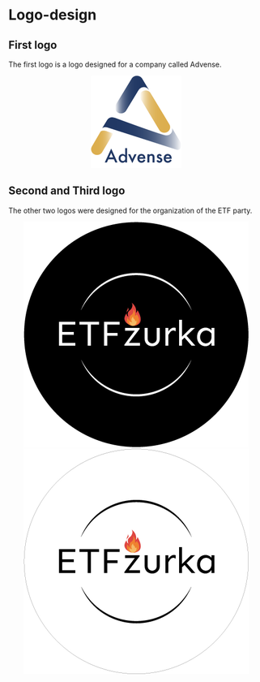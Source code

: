 # Logo-design

## First logo
The first logo is a logo designed for a company called Advense.

<p align="center">
  <img src="./AdvenseLogo/formats/PNG/firstPNG.png">
</p>

## Second and Third logo
The other two logos were designed for the organization of the ETF party.

<p align="center">
  <img src="./etfZurkaLogo/formats/PNG/blackPNG.png">

  <img src="./etfZurkaLogo/formats/PNG/whitePNG.png">
</p>
